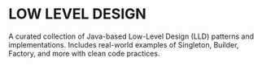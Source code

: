 # LOW LEVEL DESIGN

A curated collection of Java-based Low-Level Design (LLD) patterns and implementations. Includes real-world examples of Singleton, Builder, Factory, and more with clean code practices.